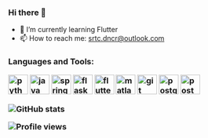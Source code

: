 <!--
**srtcdncr/srtcdncr** is a ✨ _special_ ✨ repository because its `README.md` (this file) appears on your GitHub profile.

Here are some ideas to get you started:

- 🔭 I’m currently working on ...
- 🌱 I’m currently learning ...
- 👯 I’m looking to collaborate on ...
- 🤔 I’m looking for help with ...
- 💬 Ask me about ...
- 📫 How to reach me: ...
- 😄 Pronouns: ...
- ⚡ Fun fact: ...
-->

### Hi there 👋


- 🌱 I’m currently learning Flutter
- 📫 How to reach me: srtc.dncr@outlook.com


<h3 align="left">Languages and Tools:</h>
<p>
    <img src="https://www.vectorlogo.zone/logos/python/python-icon.svg" alt="python" width="40" height="40"/>
    <img src="https://www.vectorlogo.zone/logos/java/java-icon.svg" alt="java" width="40" height="40"/>
    <img src="https://www.vectorlogo.zone/logos/springio/springio-icon.svg" alt="spring" width="40" height="40"/>
    <img src="https://cdn.jsdelivr.net/gh/devicons/devicon/icons/flask/flask-original.svg" alt="flask" width="40" height="40"/>
    <img src="https://cdn.jsdelivr.net/gh/devicons/devicon/icons/flutter/flutter-original.svg" alt="flutter" width="40" height="40" />
    <img src="https://cdn.jsdelivr.net/gh/devicons/devicon/icons/matlab/matlab-original.svg" alt="matlab" width="40" height="40" />
    <img src="https://www.vectorlogo.zone/logos/git-scm/git-scm-icon.svg" alt="git" width="40" height="40"/> 
    <img src="https://cdn.jsdelivr.net/gh/devicons/devicon/icons/postgresql/postgresql-original.svg" alt="postgresql" width="40" height="40"/> 
    <img src="https://www.vectorlogo.zone/logos/getpostman/getpostman-icon.svg" alt="postman" width="40" height="40"/> 
</p>


![GitHub stats](https://github-readme-stats.vercel.app/api?username=srtcdncr&show_icons=true)  


![Profile views](https://komarev.com/ghpvc/?username=srtcdncr)
